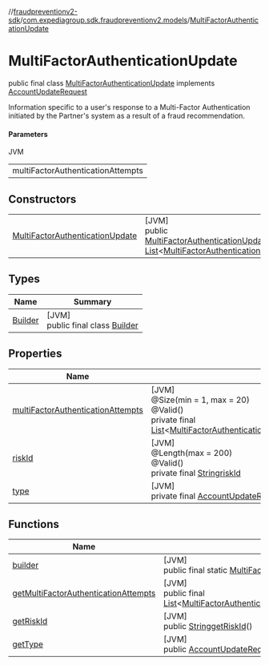 //[fraudpreventionv2-sdk](../../../index.md)/[com.expediagroup.sdk.fraudpreventionv2.models](../index.md)/[MultiFactorAuthenticationUpdate](index.md)

# MultiFactorAuthenticationUpdate

public final class [MultiFactorAuthenticationUpdate](index.md) implements [AccountUpdateRequest](../-account-update-request/index.md)

Information specific to a user's response to a Multi-Factor Authentication initiated by the Partner's system as a result of a fraud recommendation.

#### Parameters

JVM

| |
|---|
| multiFactorAuthenticationAttempts |

## Constructors

| | |
|---|---|
| [MultiFactorAuthenticationUpdate](-multi-factor-authentication-update.md) | [JVM]<br>public [MultiFactorAuthenticationUpdate](index.md)[MultiFactorAuthenticationUpdate](-multi-factor-authentication-update.md)([String](https://docs.oracle.com/javase/8/docs/api/java/lang/String.html)riskId, [List](https://docs.oracle.com/javase/8/docs/api/java/util/List.html)&lt;[MultiFactorAuthenticationAttempt](../-multi-factor-authentication-attempt/index.md)&gt;multiFactorAuthenticationAttempts) |

## Types

| Name | Summary |
|---|---|
| [Builder](-builder/index.md) | [JVM]<br>public final class [Builder](-builder/index.md) |

## Properties

| Name | Summary |
|---|---|
| [multiFactorAuthenticationAttempts](index.md#205793946%2FProperties%2F-173342751) | [JVM]<br>@Size(min = 1, max = 20)<br>@Valid()<br>private final [List](https://docs.oracle.com/javase/8/docs/api/java/util/List.html)&lt;[MultiFactorAuthenticationAttempt](../-multi-factor-authentication-attempt/index.md)&gt;[multiFactorAuthenticationAttempts](index.md#205793946%2FProperties%2F-173342751) |
| [riskId](index.md#783164560%2FProperties%2F-173342751) | [JVM]<br>@Length(max = 200)<br>@Valid()<br>private final [String](https://docs.oracle.com/javase/8/docs/api/java/lang/String.html)[riskId](index.md#783164560%2FProperties%2F-173342751) |
| [type](index.md#1613861600%2FProperties%2F-173342751) | [JVM]<br>private final [AccountUpdateRequest.Type](../-account-update-request/-type/index.md)[type](index.md#1613861600%2FProperties%2F-173342751) |

## Functions

| Name | Summary |
|---|---|
| [builder](builder.md) | [JVM]<br>public final static [MultiFactorAuthenticationUpdate.Builder](-builder/index.md)[builder](builder.md)() |
| [getMultiFactorAuthenticationAttempts](get-multi-factor-authentication-attempts.md) | [JVM]<br>public final [List](https://docs.oracle.com/javase/8/docs/api/java/util/List.html)&lt;[MultiFactorAuthenticationAttempt](../-multi-factor-authentication-attempt/index.md)&gt;[getMultiFactorAuthenticationAttempts](get-multi-factor-authentication-attempts.md)() |
| [getRiskId](get-risk-id.md) | [JVM]<br>public [String](https://docs.oracle.com/javase/8/docs/api/java/lang/String.html)[getRiskId](get-risk-id.md)() |
| [getType](get-type.md) | [JVM]<br>public [AccountUpdateRequest.Type](../-account-update-request/-type/index.md)[getType](get-type.md)() |
